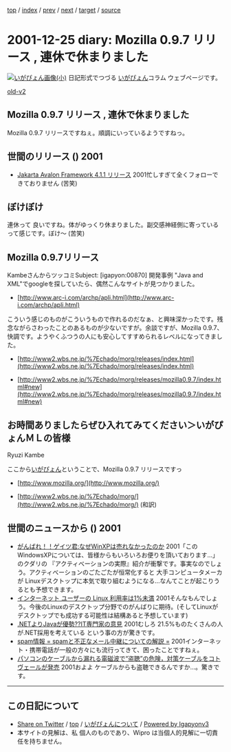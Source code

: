 [top](../index.html) 
 / [index](index.html) 
 / [prev](ig011221.html) 
 / [next](ig011227.html) 
 / [target](https://igapyon.github.io/diary/2001/ig011225.html) 
 / [source](https://github.com/igapyon/diary/blob/master/2001/ig011225.src.md) 

2001-12-25 diary: Mozilla 0.9.7 リリース , 連休で休まりました
=====================================================================================================
[![いがぴょん画像(小)](https://igapyon.github.io/diary/images/iga200306s.jpg "いがぴょん")](https://igapyon.github.io/diary/memo/memoigapyon.html) 日記形式でつづる [いがぴょん](https://igapyon.github.io/diary/memo/memoigapyon.html)コラム ウェブページです。

[old-v2](ig011225-orig.html)

## Mozilla 0.9.7 リリース , 連休で休まりました

Mozilla 0.9.7 リリースですねぇ。順調にいっているようですねっ。




 
## 世間のリリース () 2001

* [Jakarta Avalon Framework 4.1.1 リリース](http://jakarta.apache.org/avalon/)  2001忙しすぎて全くフォローできておりません (苦笑)

## ぼけぼけ

連休って 良いですね。体がゆっくり休まりました。副交感神経側に寄っているって感じです。ぼけ～
(苦笑)

## Mozilla 0.9.7リリース

KambeさんからツッコミSubject:  [igapyon:00870] 開発事例
"Java and XML"でgoogleを探していたら、偶然こんなサイトが見つかりました。

* [http://www.arc-i.com/archp/apli.html](http://www.arc-i.com/archp/apli.html)

こういう感じのものがこういうもので作れるのだなぁ、と興味深かったです。残念ながらさわったことのあるものが少ないですが。余談ですが、Mozilla 0.9.7、快調です。ようやくふつうの人にも安心してすすめられるレベルになってきました。

* [http://www2.wbs.ne.jp/%7Echado/morg/releases/index.html](http://www2.wbs.ne.jp/%7Echado/morg/releases/index.html)
  
* [http://www2.wbs.ne.jp/%7Echado/morg/releases/mozilla0.9.7/index.html#new](http://www2.wbs.ne.jp/%7Echado/morg/releases/mozilla0.9.7/index.html#new)

お時間ありましたらぜひ入れてみてください＞いがぴょんＭＬの皆様
--
Ryuzi Kambe

ここから[いがぴょん](http://www.igapyon.jp/igapyon/diary/memo/memoigapyon.html)ということで、Mozilla 0.9.7 リリースですっ

* [http://www.mozilla.org/](http://www.mozilla.org/)
  
* [http://www2.wbs.ne.jp/%7Echado/morg/](http://www2.wbs.ne.jp/%7Echado/morg/) (和訳)

## 世間のニュースから () 2001

* [がんばれ！！ゲイツ君:なぜWinXPは売れなかったのか](http://www.asahi-net.or.jp/~FV6N-TNSK/gates/xpreason.html)  2001「このWindowsXPについては、皆様からもいろいろお便りを頂いております…」のクダリの 『アクティべーションの実際』紹介が衝撃です。事実なのでしょう。アクティべーションのごたごたが恒常化すると 大手コンピュータメーカが Linuxデスクトップに本気で取り組むようになる…なんてことが起こりうるとも予想できます。
* [インターネット ユーザーの Linux 利用率は1%未満](http://japan.internet.com/linuxtoday/20011222/1.html)  2001そんなもんでしょう。今後のLinuxのデスクトップ分野でのがんばりに期待。(そしてLinuxがデスクトップでも成功する可能性は結構あると予想しています)
* [.NETよりJavaが優勢??IT専門家の意見](http://www.zdnet.co.jp/news/0112/22/b_1221_03.html)  2001むしろ 21.5%ものたくさんの人が.NET採用を考えている という事の方が驚きです。
* [spam情報 = spamと不正なメール中継についての解説 =](http://www.hart.co.jp/spam/)  2001インターネット・携帯電話が一般の方々にも流行ってきて、困ったことですねぇ。
* [パソコンのケーブルから漏れる電磁波で“盗聴”の危険，対策ケーブルをコトヴェールが発売](http://itpro.nikkeibp.co.jp/free/ITPro/NEWS/20011214/1/print.shtml)  2001およよ ケーブルからも盗聴できるんですか…。驚きです。


----------------------------------------------------------------------------------------------------

## この日記について

* [Share on Twitter](https://twitter.com/intent/tweet?hashtags=igapyon%2Cdiary%2C%E3%81%84%E3%81%8C%E3%81%B4%E3%82%87%E3%82%93&text=Mozilla+0.9.7+%E3%83%AA%E3%83%AA%E3%83%BC%E3%82%B9+%2C+%E9%80%A3%E4%BC%91%E3%81%A7%E4%BC%91%E3%81%BE%E3%82%8A%E3%81%BE%E3%81%97%E3%81%9F&url=https%3A%2F%2Figapyon.github.io%2Fdiary%2F2001%2Fig011225.html) / [top](../index.html) / [いがぴょんについて](https://igapyon.github.io/diary/memo/memoigapyon.html) / [Powered by Igapyonv3](https://github.com/igapyon/igapyonv3)
* 本サイトの見解は、私 個人のものであり、Wipro は当個人的見解に一切責任を持ちません。 

